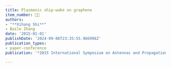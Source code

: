 ```yaml
---
title: Plasmonic ship-wake on graphene
item_number: 👨‍🏫
authors:
- "**Xihang Shi**"
- Baile Zhang
date: '2015-01-01'
publishDate: '2024-09-06T23:35:55.966998Z'
publication_types:
- paper-conference
publication: '*2015 International Symposium on Antennas and Propagation (ISAP)*'

---
```

